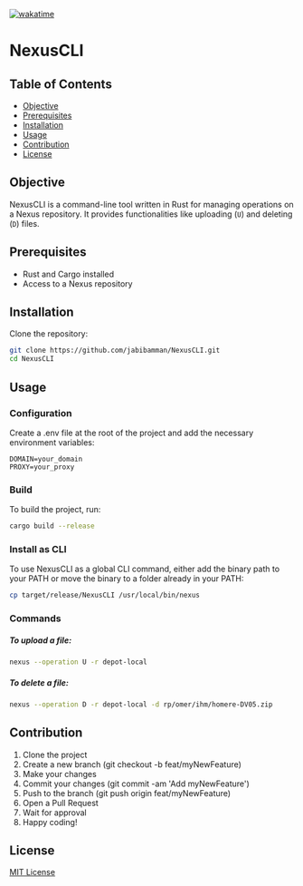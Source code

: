 [![wakatime](https://wakatime.com/badge/user/e52bef9d-e298-4ffd-b606-f63f36526478/project/018b063f-0deb-4974-a627-800e4e8ba9a8.svg)](https://wakatime.com/badge/user/e52bef9d-e298-4ffd-b606-f63f36526478/project/018b063f-0deb-4974-a627-800e4e8ba9a8)

# NexusCLI

## Table of Contents

- [Objective](#objective)
- [Prerequisites](#prerequisites)
- [Installation](#installation)
- [Usage](#usage)
- [Contribution](#contribution)
- [License](#license)

## Objective

NexusCLI is a command-line tool written in Rust for managing operations on a Nexus repository. It provides functionalities like uploading (`U`) and deleting (`D`) files.

## Prerequisites

- Rust and Cargo installed
- Access to a Nexus repository

## Installation

Clone the repository:

```sh
git clone https://github.com/jabibamman/NexusCLI.git
cd NexusCLI
```

## Usage

### Configuration

Create a .env file at the root of the project and add the necessary environment variables:

```env
DOMAIN=your_domain
PROXY=your_proxy
```

### Build

To build the project, run:

```sh
cargo build --release
```

### Install as CLI

To use NexusCLI as a global CLI command, either add the binary path to your PATH or move the binary to a folder already in your PATH:

```sh
cp target/release/NexusCLI /usr/local/bin/nexus
```

### Commands

##### To upload a file:

```sh
nexus --operation U -r depot-local
```

##### To delete a file:

```sh
nexus --operation D -r depot-local -d rp/omer/ihm/homere-DV05.zip
```

## Contribution

1. Clone the project
1. Create a new branch (git checkout -b feat/myNewFeature)
1. Make your changes
1. Commit your changes (git commit -am 'Add myNewFeature')
1. Push to the branch (git push origin feat/myNewFeature)
1. Open a Pull Request
1. Wait for approval
1. Happy coding!

## License

[MIT License](https://raw.githubusercontent.com/jabibamman/NexusCLI/master/LICENSE)
